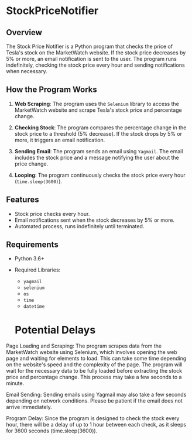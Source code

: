 # StockPriceNotifier

## Overview
The Stock Price Notifier is a Python program that checks the price of Tesla's stock on the MarketWatch website. If the stock price decreases by 5% or more, an email notification is sent to the user. The program runs indefinitely, checking the stock price every hour and sending notifications when necessary.

## How the Program Works

1. **Web Scraping**: The program uses the `Selenium` library to access the MarketWatch website and scrape Tesla's stock price and percentage change.
   
2. **Checking Stock**: The program compares the percentage change in the stock price to a threshold (5% decrease). If the stock drops by 5% or more, it triggers an email notification.
   
3. **Sending Email**: The program sends an email using `Yagmail`. The email includes the stock price and a message notifying the user about the price change.

4. **Looping**: The program continuously checks the stock price every hour (`time.sleep(3600)`).

## Features

- Stock price checks every hour.
- Email notifications sent when the stock decreases by 5% or more.
- Automated process, runs indefinitely until terminated.

## Requirements

- Python 3.6+
- Required Libraries: 
  - `yagmail`
  - `selenium`
  - `os`
  - `time`
  - `datetime`
 
  # Potential Delays
Page Loading and Scraping: The program scrapes data from the MarketWatch website using Selenium, which involves opening the web page and waiting for elements to load. This can take some time depending on the website's speed and the complexity of the page. The program will wait for the necessary data to be fully loaded before extracting the stock price and percentage change. This process may take a few seconds to a minute.

Email Sending: Sending emails using Yagmail may also take a few seconds depending on network conditions. Please be patient if the email does not arrive immediately.

Program Delay: Since the program is designed to check the stock every hour, there will be a delay of up to 1 hour between each check, as it sleeps for 3600 seconds (time.sleep(3600)).
